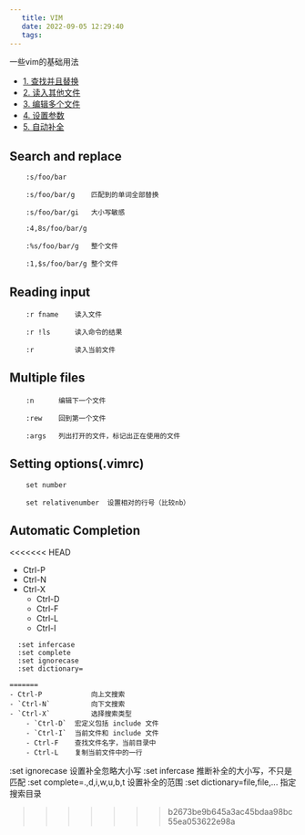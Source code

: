 ```yaml
---
   title: VIM
   date: 2022-09-05 12:29:40
   tags:
---
```


一些vim的基础用法

<!-- more -->

- [1. 查找并且替换](#search-and-replace)  
- [2. 读入其他文件](#reading-input)  
- [3. 编辑多个文件](#multiple-files)  
- [4. 设置参数](#setting-optionsvimrc)
- [5. 自动补全](#automatic-completion)

## Search and replace
```
    :s/foo/bar    
    
    :s/foo/bar/g    匹配到的单词全部替换

    :s/foo/bar/gi   大小写敏感
    
    :4,8s/foo/bar/g
    
    :%s/foo/bar/g   整个文件
    
    :1,$s/foo/bar/g 整个文件
```

## Reading input
```
    :r fname    读入文件

    :r !ls      读入命令的结果

    :r          读入当前文件
```

## Multiple files
```
    :n      编辑下一个文件

    :rew    回到第一个文件

    :args   列出打开的文件，标记出正在使用的文件
```

## Setting options(.vimrc)
```
    set number

    set relativenumber  设置相对的行号（比较nb）

```

## Automatic Completion
<<<<<<< HEAD
- Ctrl-P
- Ctrl-N
- Ctrl-X
  - Ctrl-D
  - Ctrl-F
  - Ctrl-L
  - Ctrl-I


```
  :set infercase
  :set complete
  :set ignorecase
  :set dictionary=

=======
- Ctrl-P	    	向上文搜索
- `Ctrl-N`			向下文搜索
- `Ctrl-X`			选择搜索类型
	- `Ctrl-D`	宏定义包括 include 文件
	- `Ctrl-I`	当前文件和 include 文件
	- Ctrl-F	查找文件名字，当前目录中
	- Ctrl-L	复制当前文件中的一行
```  
 :set ignorecase		设置补全忽略大小写
 :set infercase		推断补全的大小写，不只是匹配
 :set complete=.,d,i,w,u,b,t		设置补全的范围
 :set dictionary=file,file,...	    指定搜索目录
>>>>>>> b2673be9b645a3ac45bdaa98bc55ea053622e98a
```

